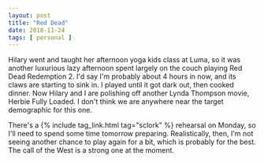 ```yaml
---
layout: post
title: "Red Dead"
date: 2018-11-24
tags: [ personal ]
---
```


Hilary went and taught her afternoon yoga kids class at Luma, so it was another
luxurious lazy afternoon spent largely on the couch playing Red Dead Redemption
2. I'd say I'm probably about 4 hours in now, and its claws are starting to
sink in. I played until it got dark out, then cooked dinner. Now Hilary and I
are polishing off another Lynda Thompson movie, Herbie Fully Loaded. I don't
think we are anywhere near the target demographic for this one.

There's a {% include tag_link.html tag="sclork" %} rehearsal on Monday, so I'll
need to spend some time tomorrow preparing. Realistically, then, I'm not seeing
another chance to play again for a bit, which is probably for the best. The
call of the West is a strong one at the moment.

